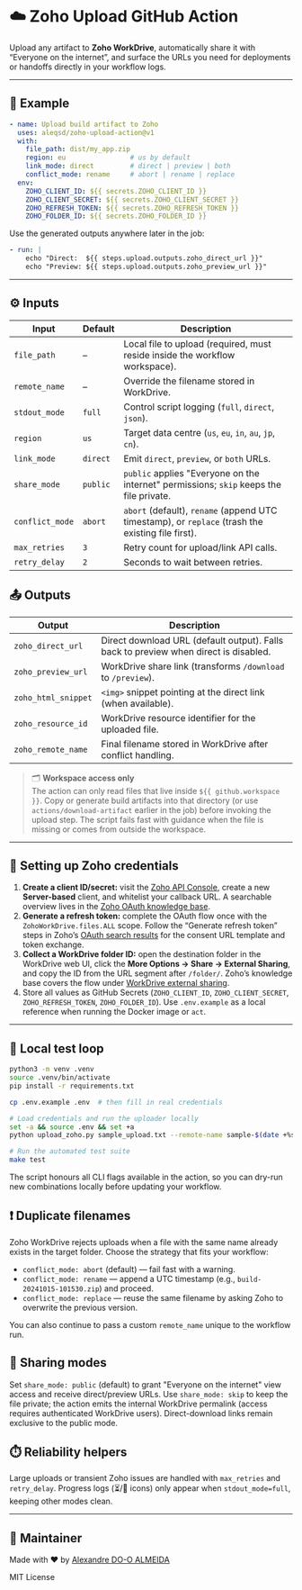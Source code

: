 # ☁️ Zoho Upload GitHub Action

Upload any artifact to **Zoho WorkDrive**, automatically share it with “Everyone on the internet”, and surface the URLs you need for deployments or handoffs directly in your workflow logs.

---

## 🧩 Example
```yaml
- name: Upload build artifact to Zoho
  uses: aleqsd/zoho-upload-action@v1
  with:
    file_path: dist/my_app.zip
    region: eu                # us by default
    link_mode: direct         # direct | preview | both
    conflict_mode: rename     # abort | rename | replace
  env:
    ZOHO_CLIENT_ID: ${{ secrets.ZOHO_CLIENT_ID }}
    ZOHO_CLIENT_SECRET: ${{ secrets.ZOHO_CLIENT_SECRET }}
    ZOHO_REFRESH_TOKEN: ${{ secrets.ZOHO_REFRESH_TOKEN }}
    ZOHO_FOLDER_ID: ${{ secrets.ZOHO_FOLDER_ID }}
```

Use the generated outputs anywhere later in the job:
```yaml
- run: |
    echo "Direct:  ${{ steps.upload.outputs.zoho_direct_url }}"
    echo "Preview: ${{ steps.upload.outputs.zoho_preview_url }}"
```

---

## ⚙️ Inputs

| Input | Default | Description |
|-------|---------|-------------|
| `file_path` | – | Local file to upload (required, must reside inside the workflow workspace). |
| `remote_name` | – | Override the filename stored in WorkDrive. |
| `stdout_mode` | `full` | Control script logging (`full`, `direct`, `json`). |
| `region` | `us` | Target data centre (`us`, `eu`, `in`, `au`, `jp`, `cn`). |
| `link_mode` | `direct` | Emit `direct`, `preview`, or `both` URLs. |
| `share_mode` | `public` | `public` applies "Everyone on the internet" permissions; `skip` keeps the file private. |
| `conflict_mode` | `abort` | `abort` (default), `rename` (append UTC timestamp), or `replace` (trash the existing file first). |
| `max_retries` | `3` | Retry count for upload/link API calls. |
| `retry_delay` | `2` | Seconds to wait between retries. |

## 📤 Outputs

| Output | Description |
|--------|-------------|
| `zoho_direct_url` | Direct download URL (default output). Falls back to preview when direct is disabled. |
| `zoho_preview_url` | WorkDrive share link (transforms `/download` to `/preview`). |
| `zoho_html_snippet` | `<img>` snippet pointing at the direct link (when available). |
| `zoho_resource_id` | WorkDrive resource identifier for the uploaded file. |
| `zoho_remote_name` | Final filename stored in WorkDrive after conflict handling. |

> 🗂️ **Workspace access only**  
> The action can only read files that live inside `${{ github.workspace }}`. Copy or generate build artifacts into that directory (or use `actions/download-artifact` earlier in the job) before invoking the upload step. The script fails fast with guidance when the file is missing or comes from outside the workspace.

---

## 🔐 Setting up Zoho credentials

1. **Create a client ID/secret:** visit the [Zoho API Console](https://api-console.zoho.com/), create a new **Server-based** client, and whitelist your callback URL. A searchable overview lives in the [Zoho OAuth knowledge base](https://help.zoho.com/portal/en/kb/articles?searchStr=register+client+oauth).  
2. **Generate a refresh token:** complete the OAuth flow once with the `ZohoWorkDrive.files.ALL` scope. Follow the “Generate refresh token” steps in Zoho’s [OAuth search results](https://help.zoho.com/portal/en/kb/articles?searchStr=generate+refresh+token+oauth) for the consent URL template and token exchange.  
3. **Collect a WorkDrive folder ID:** open the destination folder in the WorkDrive web UI, click the **More Options → Share → External Sharing**, and copy the ID from the URL segment after `/folder/`. Zoho’s knowledge base covers the flow under [WorkDrive external sharing](https://help.zoho.com/portal/en/kb/articles?searchStr=workdrive+external+sharing).  
4. Store all values as GitHub Secrets (`ZOHO_CLIENT_ID`, `ZOHO_CLIENT_SECRET`, `ZOHO_REFRESH_TOKEN`, `ZOHO_FOLDER_ID`). Use `.env.example` as a local reference when running the Docker image or `act`.

---

## 🧪 Local test loop

```bash
python3 -m venv .venv
source .venv/bin/activate
pip install -r requirements.txt

cp .env.example .env  # then fill in real credentials

# Load credentials and run the uploader locally
set -a && source .env && set +a
python upload_zoho.py sample_upload.txt --remote-name sample-$(date +%s).txt --link-mode both

# Run the automated test suite
make test
```

The script honours all CLI flags available in the action, so you can dry-run new combinations locally before updating your workflow.

## ❗ Duplicate filenames

Zoho WorkDrive rejects uploads when a file with the same name already exists in the target folder. Choose the strategy that fits your workflow:

- `conflict_mode: abort` (default) — fail fast with a warning.
- `conflict_mode: rename` — append a UTC timestamp (e.g., `build-20241015-101530.zip`) and proceed.
- `conflict_mode: replace` — reuse the same filename by asking Zoho to overwrite the previous version.

You can also continue to pass a custom `remote_name` unique to the workflow run.

## 🔐 Sharing modes

Set `share_mode: public` (default) to grant "Everyone on the internet" view access and receive direct/preview URLs. Use `share_mode: skip` to keep the file private; the action emits the internal WorkDrive permalink (access requires authenticated WorkDrive users). Direct-download links remain exclusive to the public mode.

## ⏱️ Reliability helpers

Large uploads or transient Zoho issues are handled with `max_retries` and `retry_delay`. Progress logs (⏳/🔁 icons) only appear when `stdout_mode=full`, keeping other modes clean.

---

## 🧰 Maintainer
Made with ❤️ by [Alexandre DO-O ALMEIDA](https://github.com/aleqsd)

MIT License
